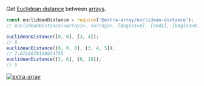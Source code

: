 Get [Euclidean distance] between [arrays].

```javascript
const euclideanDistance = require('@extra-array/euclidean-distance');
// euclideanDistance(<array1>, <array2>, [begin1=0], [end1], [begin2=0], [end2])

euclideanDistance([0, 0], [3, 4]);
// 5
euclideanDistance([0, 0, 0], [3, 4, 5]);
// 7.0710678118654755
euclideanDistance([5, 6], [8, 10]);
// 5
```


[![extra-array](https://i.imgur.com/nwyrmkW.jpg)](https://www.npmjs.com/package/extra-array)

[Euclidean distance]: https://en.wikipedia.org/wiki/Euclidean_distance
[arrays]: https://developer.mozilla.org/en-US/docs/Web/JavaScript/Guide/Indexed_collections
